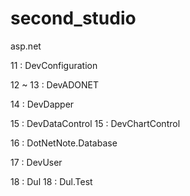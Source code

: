 # second_studio

asp.net

11 : DevConfiguration

12 ~ 13 : DevADONET

14 : DevDapper

15 : DevDataControl
15 : DevChartControl

16 : DotNetNote.Database

17 : DevUser

18 : Dul
18 : Dul.Test
